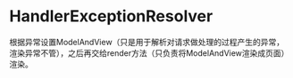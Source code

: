 # HandlerExceptionResolver

根据异常设置ModelAndView（只是用于解析对请求做处理的过程产生的异常，渲染异常不管），之后再交给render方法（只负责将ModelAndView渲染成页面）渲染。
